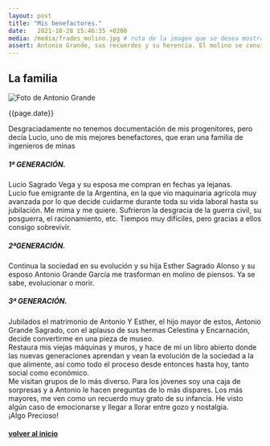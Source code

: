 ```yaml
---
layout: post
title: "Mis benefactores."
date:   2021-10-28 15:46:35 +0200
media: /media/frades_molino.jpg # ruta de la imagen que se desea mostrar
assert: Antonio Grande, sus recuerdos y su herencia. El molino se convierte en museo #texto inical del post
---
```


<section>
    <article>
        <div class="section-title"><h2>La familia</h2></div>
        <div class="section-design"> 
            <div class="post-design">
                <img src="{{ page.media | relative_url }}" alt="Foto de Antonio Grande" /> <br><!-- carga de imagen-->
                <p>{{page.date}}</p>
                <p class="margen-vert">Desgraciadamente no tenemos documentación de mis progenitores, pero decía Lucio, uno de mis mejores benefactores, que eran una familia de ingenieros de minas</p>
                <h5>1ª GENERACIÓN.</h5> 
                <p>Lucio Sagrado Vega y su esposa me compran en fechas ya lejanas.
                <br>
                Lucio fue emigrante de la Argentina, en la que vio maquinaria agrícola muy avanzada por lo que decide cuidarme durante toda su vida laboral hasta su jubilación. Me mima y me quiere. Sufrieron la desgracia de la guerra civil, su posguerra, el racionamiento, etc. Tiempos muy difíciles, pero gracias a ellos consigo sobrevivir.</p>
                <h5>2ªGENERACIÓN.</h5>
                <p>Continua la sociedad en su evolución y su hija Esther Sagrado Alonso y su esposo Antonio Grande García me trasforman en molino de piensos. Ya se sabe, evolucionar o morir.</p>
                <h5>3ª GENERACIÓN.</h5> 
                <p>Jubilados el matrimonio de Antonio Y Esther, el hijo mayor de estos, Antonio Grande Sagrado, con el aplauso de sus hermas Celestina y Encarnación, decide convertirme en una pieza de museo.
                <br>
                Restaura mis viejas máquinas y muros, y hace de mí un libro abierto donde las nuevas generaciones aprendan y vean la evolución de la sociedad a la que alimente, así como todo el proceso desde entonces hasta hoy, tanto social como económico.
                <br>
                Me visitan grupos de lo más diverso. Para los jóvenes soy una caja de sorpresas y a Antonio le hacen preguntas de lo más dispares. Los más mayores, me ven como un recuerdo muy grato de su infancia.
                He visto algún caso de emocionarse y llegar a llorar entre gozo y nostalgia.
                <br>
                ¡Algo Precioso!
                <a href="/blog"><h4 class="center-text">volver al inicio</h4></a><!-- enlace a la pagina de inicio-->
                </p>
            </div>
        </div>
    </article>
</section>